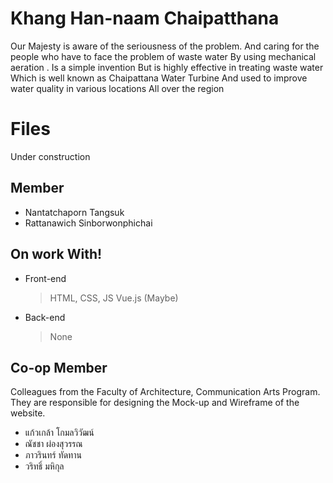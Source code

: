 # Khang Han-naam Chaipatthana

Our Majesty is aware of the seriousness of the problem. And caring for the people who have to face the problem of waste water By using mechanical aeration . Is a simple invention But is highly effective in treating waste water Which is well known as Chaipattana Water Turbine And used to improve water quality in various locations All over the region

# Files
Under construction

## Member
-  Nantatchaporn Tangsuk
- Rattanawich Sinborwonphichai

## On work With!
- Front-end
	> HTML, CSS, JS
	> Vue.js (Maybe)

- Back-end
	> None

## Co-op Member

Colleagues from the Faculty of Architecture, Communication Arts Program. They are responsible for designing the Mock-up and Wireframe of the website.
- แก้วเกล้า โกมลวิวัฒน์ 
- ณัชชา ผ่องสุวรรณ 
- ภาวรินทร์ ทัดทาน 
- วริทธิ์ มหิกุล


